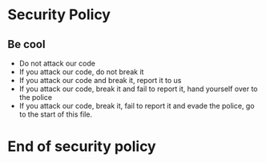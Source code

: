# Security Policy
## Be cool
- Do not attack our code
- If you attack our code, do not break it
- If you attack our code and break it, report it to us
- If you attack our code, break it and fail to report it, hand yourself over to the police
- If you attack our code, break it, fail to report it and evade the police, go to the start of this file.

# End of security policy

